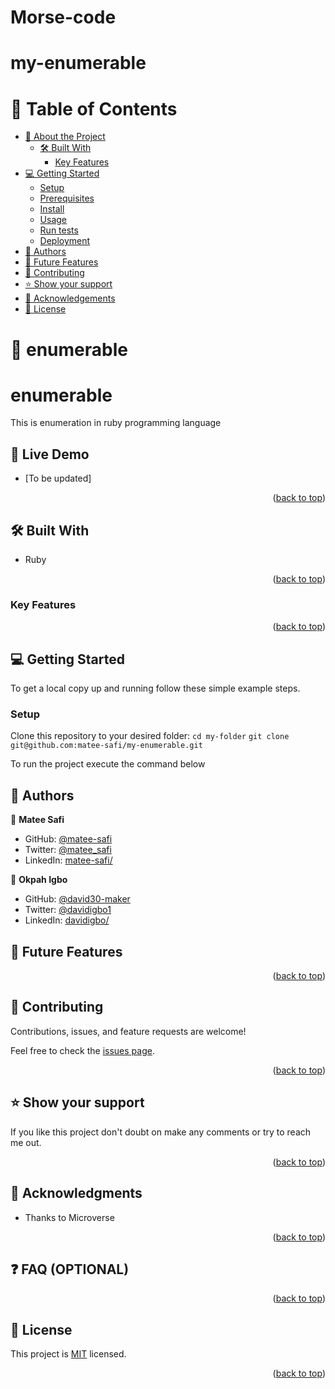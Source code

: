 # Morse-code

# my-enumerable
<!-- TABLE OF CONTENTS -->

# 📗 Table of Contents

- [📖 About the Project](#about-project)
  - [🛠 Built With](#built-with)
    - [Key Features](#key-features)
- [💻 Getting Started](#getting-started)
  - [Setup](#setup)
  - [Prerequisites](#prerequisites)
  - [Install](#install)
  - [Usage](#usage)
  - [Run tests](#run-tests)
  - [Deployment](#triangular_flag_on_post-deployment)
- [👥 Authors](#authors)
- [🔭 Future Features](#future-features)
- [🤝 Contributing](#contributing)
- [⭐️ Show your support](#support)
- [🙏 Acknowledgements](#acknowledgements)
- [📝 License](#license)

# 📖 enumerable

<a name="about-project"></a>

# enumerable

This is enumeration in ruby programming language



<!-- LIVE DEMO -->

## 🚀 Live Demo <a name="live-demo"></a>

- [To be updated]

<p align="right">(<a href="#readme-top">back to top</a>)</p>

## 🛠 Built With <a name="built-with"></a>

  - Ruby

<p align="right">(<a href="#readme-top">back to top</a>)</p>

### Key Features


<p align="right">(<a href="#readme-top">back to top</a>)</p>

## 💻 Getting Started <a name="getting-started"></a>

To get a local copy up and running follow these simple example steps.
### Setup

Clone this repository to your desired folder:
`cd my-folder`
`git clone git@github.com:matee-safi/my-enumerable.git`

To run the project execute the command below




## 👥 Authors <a name="authors"></a>

👤 **Matee Safi**

- GitHub: [@matee-safi](https://github.com/matee-safi)
- Twitter: [@matee_safi](https://twitter.com/matee_safi)
- LinkedIn: [matee-safi/](https://www.linkedin.com/in/matee-safi/)

👤 **Okpah Igbo**

- GitHub: [@david30-maker](https://github.com/david30-maker)
- Twitter: [@davidigbo1](https://twitter.com/davidigbo1)
- LinkedIn: [davidigbo/](https://www.linkedin.com/in/davidigbo/)

<!-- FUTURE FEATURES -->

## 🔭 Future Features <a name="future-features"></a>


<p align="right">(<a href="#readme-top">back to top</a>)</p>

<!-- CONTRIBUTING -->

## 🤝 Contributing <a name="contributing"></a>

Contributions, issues, and feature requests are welcome!

Feel free to check the [issues page](../../issues/).

<p align="right">(<a href="#readme-top">back to top</a>)</p>

<!-- SUPPORT -->

## ⭐️ Show your support <a name="support"></a>

If you like this project don't doubt on make any comments or try to reach me out.

<p align="right">(<a href="#readme-top">back to top</a>)</p>

<!-- ACKNOWLEDGEMENTS -->

## 🙏 Acknowledgments <a name="acknowledgements"></a>

- Thanks to Microverse


<p align="right">(<a href="#readme-top">back to top</a>)</p>

<!-- FAQ (optional) -->

## ❓ FAQ (OPTIONAL) <a name="faq"></a>

<p align="right">(<a href="#readme-top">back to top</a>)</p>

<!-- LICENSE -->

## 📝 License <a name="license"></a>

This project is [MIT](/LICENSE.md) licensed.

<p align="right">(<a href="#readme-top">back to top</a>)</p>
